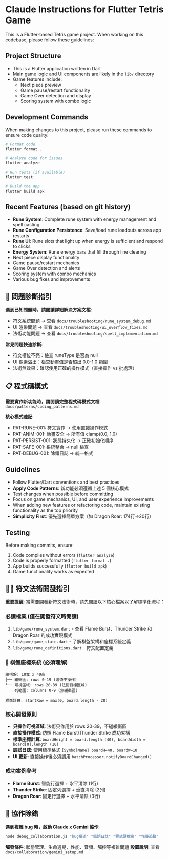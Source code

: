 # Claude Instructions for Flutter Tetris Game

This is a Flutter-based Tetris game project. When working on this codebase, please follow these guidelines:

## Project Structure
- This is a Flutter application written in Dart
- Main game logic and UI components are likely in the `lib/` directory
- Game features include:
  - Next piece preview
  - Game pause/restart functionality
  - Game Over detection and display
  - Scoring system with combo logic

## Development Commands
When making changes to this project, please run these commands to ensure code quality:

```bash
# Format code
flutter format .

# Analyze code for issues
flutter analyze

# Run tests (if available)
flutter test

# Build the app
flutter build apk
```

## Recent Features (based on git history)
- **Rune System**: Complete rune system with energy management and spell casting
- **Rune Configuration Persistence**: Save/load rune loadouts across app restarts
- **Rune UI**: Rune slots that light up when energy is sufficient and respond to clicks
- **Energy System**: Rune energy bars that fill through line clearing
- Next piece display functionality
- Game pause/restart mechanics
- Game Over detection and alerts
- Scoring system with combo mechanics
- Various bug fixes and improvements

## 🐛 問題診斷指引

**遇到已知問題時，請閱讀詳細解決方案文檔**:
- 符文系統問題 → 查看 `docs/troubleshooting/rune_system_debug.md`
- UI 渲染問題 → 查看 `docs/troubleshooting/ui_overflow_fixes.md`  
- 法術功能問題 → 查看 `docs/troubleshooting/spell_implementation.md`

**常見問題快速診斷**:
- 符文槽位不亮：檢查 runeType 是否為 null
- UI 像素溢出：檢查動畫值是否超出 0.0-1.0 範圍
- 法術無效果：確認使用正確的操作模式（直接操作 vs 批處理）

## 📋 程式碼模式

**需要實作新功能時，請閱讀完整程式碼模式文檔**: `docs/patterns/coding_patterns.md`

**核心模式速記**:
- PAT-RUNE-001: 符文實作 → 使用直接操作模式
- PAT-ANIM-001: 動畫安全 → 所有值 clamp(0.0, 1.0) 
- PAT-PERSIST-001: 狀態持久化 → 正確初始化順序
- PAT-SAFE-001: 系統整合 → null 檢查
- PAT-DEBUG-001: 除錯日誌 → 統一格式

## Guidelines
- Follow Flutter/Dart conventions and best practices
- **Apply Code Patterns**: 新功能必須遵循上述 5 個核心模式
- Test changes when possible before committing
- Focus on game mechanics, UI, and user experience improvements  
- When adding new features or refactoring code, maintain existing functionality as the top priority
- **Simplicity First**: 優先選擇簡單方案（如 Dragon Roar: 174行→20行）

## Testing
Before making commits, ensure:
1. Code compiles without errors (`flutter analyze`)
2. Code is properly formatted (`flutter format .`)
3. App builds successfully (`flutter build apk`)
4. Game functionality works as expected

## 🧙‍♂️ 符文法術開發指引

**重要提醒**: 當需要開發新符文法術時，請先閱讀以下核心檔案以了解標準化流程：

### 必讀檔案 (僅在開發符文時閱讀)
1. `lib/game/rune_system.dart` - 查看 Flame Burst、Thunder Strike 和 Dragon Roar 的成功實現模式
2. `lib/game/game_state.dart` - 了解棋盤架構和座標系統定義
3. `lib/game/rune_definitions.dart` - 符文配置定義

### 🎯 棋盤座標系統 (必須理解)
```
總棋盤: 10寬 x 40高
├── 緩衝區: rows 0-19 (法術不操作)
└── 可視區域: rows 20-39 (法術目標區域)
    列範圍: columns 0-9 (無緩衝區)

標準計算: startRow = max(0, board.length - 20)
```

### 核心開發原則
- **只操作可視區域**: 法術只作用於 rows 20-39，不碰緩衝區
- **直接操作模式**: 仿照 Flame Burst/Thunder Strike 成功架構
- **標準座標計算**: `boardHeight = board.length (40), boardWidth = board[0].length (10)`
- **調試日誌**: 使用標準格式 `[SymbolName] boardH=40, boardW=10`
- **UI 更新**: 直接操作後必須調用 `batchProcessor.notifyBoardChanged()`

### 成功案例參考
- **Flame Burst**: 智能行選擇 + 水平清除 (1行)
- **Thunder Strike**: 固定列選擇 + 垂直清除 (2列)  
- **Dragon Roar**: 固定行選擇 + 水平清除 (3行)

## 🤝 協作除錯

**遇到複雜 bug 時，啟動 Claude x Gemini 協作**:

```bash
node debug_collaboration.js "bug描述" "錯誤日誌" "程式碼檔案" "堆疊追蹤"
```

**觸發條件**: 狀態管理、生命週期、性能、音頻、觸控等複雜問題
**設置說明**: 查看 `docs/collaboration/gemini_setup.md`
